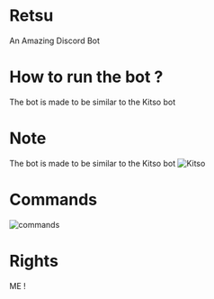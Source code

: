 # Retsu
An Amazing Discord Bot 


# How to run the bot ?
The bot is made to be similar to the Kitso bot


# Note
The bot is made to be similar to the Kitso bot
![Kitso](https://cdn.discordapp.com/avatars/452245645424721930/0df62e8dacbc388a365f17ce08b03998.png?size=1024)


# Commands 
![commands](https://cdn.discordapp.com/attachments/572491303011614720/590262162187091994/Screenshot_1.png)


# Rights
ME !

